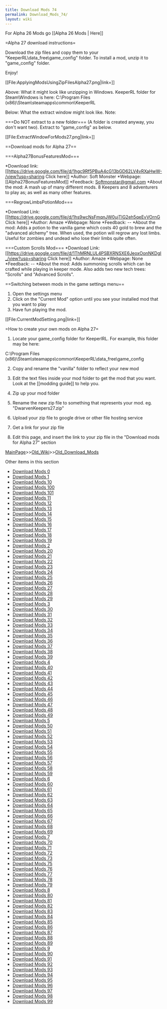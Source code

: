 ```yaml
---
title: Download Mods 74
permalink: Download_Mods_74/
layout: wiki
---
```

For Alpha 26 Mods go [[Alpha 26 Mods | Here]]

=Alpha 27 download instructions=

Download the zip files and copy them to your &quot;KeeperRL\data_free\game_config&quot; folder. To install a mod, unzip it to &quot;game_config&quot; folder.

Enjoy!

[[File:ApplyingModsUsingZipFilesAlpha27.png|link=]]

Above: What it might look like unzipping in Windows.
 KeeperRL folder for Steam\Windows is here: C:\Program Files (x86)\Steam\steamapps\common\KeeperRL

Below: What the extract window might look like. Note:

===Do NOT extract to a new folder===
(A folder is created anyway, you don't want two). Extract to &quot;game_config&quot; as below.

[[File:ExtractWindowForMods27.png|link=]]

==Download mods for Alpha 27==

===Alpha27BonusFeaturesMod===

*Download link: [[https://drive.google.com/file/d/1hgc9Rf5PBuA4cG13bGD62LV4vRXaHwW-/view?usp=sharing Click here]]
*Author: Soft Monster
*Webpage: [[Alpha27BonusFeaturesMod]] 
*Feedback: Softmonstar@gmail.com
*About the mod: A mash up of many different mods. 8 Keepers and 8 adventurers to play as; as well as many other features.

===RegrowLimbsPotionMod===

*Download Link: [[https://drive.google.com/file/d/1hs9wcNsFmqnJW0ujTIG2eh5qeEvVOrnG Click here]]
*Author: Amaze
*Webpage: None
*Feedback: --
*About the mod: Adds a potion to the vanilla game which costs 40 gold to brew and the &quot;advanced alchemy&quot; tree. When used, the potion will regrow any lost limbs. Useful for zombies and undead who lose their limbs quite often.

===Custom Scrolls Mod===
*Download Link: [[https://drive.google.com/file/d/1ThMRNLUL4PSBXRNSXE6JeoxOonNKDgI_/view?usp=sharing Click here]]
*Author: Amaze
*Webpage: None
*Feedback: --
*About the mod: Adds summoning scrolls which can be crafted while playing in keeper mode. Also adds two new tech trees: &quot;Scrolls&quot; and &quot;Advanced Scrolls&quot;.

==Switching between mods in the game settings menu==
1) Open the settings menu
2) Click on the &quot;Current Mod&quot; option until you see your installed mod that you want to play
3) Have fun playing the mod.

[[File:CurrentModSetting.png|link=]]

=How to create your own mods on Alpha 27=
1) Locate your game_config folder for KeeperlRL. For example, this folder may be here:

C:\Program Files (x86)\Steam\steamapps\common\KeeperRL\data_free\game_config

2) Copy and rename the &quot;vanilla&quot; folder to reflect your new mod

2) Edit the text files inside your mod folder to get the mod that you want. Look at the [[modding guide]] to help you.

3) Zip up your mod folder

4) Rename the new zip file to something that represents your mod. eg. &quot;DwarvenKeepers27.zip&quot;

5) Upload your zip file to google drive or other file hosting service

6) Get a link for your zip file

7) Edit this page, and insert the link to your zip file in the &quot;Download mods for Alpha 27&quot; section

[MainPage](/keeperrl_wiki/ "wikilink")>>[Old_Wiki](/keeperrl_wiki/Old_Wiki "wikilink")>>[Old_Download_Mods](/keeperrl_wiki/Old_Download_Mods "wikilink")

Other items in this section
-    [Download Mods 0](/keeperrl_wiki/Download_Mods_0 "wikilink")
-    [Download Mods 1](/keeperrl_wiki/Download_Mods_1 "wikilink")
-    [Download Mods 10](/keeperrl_wiki/Download_Mods_10 "wikilink")
-    [Download Mods 100](/keeperrl_wiki/Download_Mods_100 "wikilink")
-    [Download Mods 101](/keeperrl_wiki/Download_Mods_101 "wikilink")
-    [Download Mods 11](/keeperrl_wiki/Download_Mods_11 "wikilink")
-    [Download Mods 12](/keeperrl_wiki/Download_Mods_12 "wikilink")
-    [Download Mods 13](/keeperrl_wiki/Download_Mods_13 "wikilink")
-    [Download Mods 14](/keeperrl_wiki/Download_Mods_14 "wikilink")
-    [Download Mods 15](/keeperrl_wiki/Download_Mods_15 "wikilink")
-    [Download Mods 16](/keeperrl_wiki/Download_Mods_16 "wikilink")
-    [Download Mods 17](/keeperrl_wiki/Download_Mods_17 "wikilink")
-    [Download Mods 18](/keeperrl_wiki/Download_Mods_18 "wikilink")
-    [Download Mods 19](/keeperrl_wiki/Download_Mods_19 "wikilink")
-    [Download Mods 2](/keeperrl_wiki/Download_Mods_2 "wikilink")
-    [Download Mods 20](/keeperrl_wiki/Download_Mods_20 "wikilink")
-    [Download Mods 21](/keeperrl_wiki/Download_Mods_21 "wikilink")
-    [Download Mods 22](/keeperrl_wiki/Download_Mods_22 "wikilink")
-    [Download Mods 23](/keeperrl_wiki/Download_Mods_23 "wikilink")
-    [Download Mods 24](/keeperrl_wiki/Download_Mods_24 "wikilink")
-    [Download Mods 25](/keeperrl_wiki/Download_Mods_25 "wikilink")
-    [Download Mods 26](/keeperrl_wiki/Download_Mods_26 "wikilink")
-    [Download Mods 27](/keeperrl_wiki/Download_Mods_27 "wikilink")
-    [Download Mods 28](/keeperrl_wiki/Download_Mods_28 "wikilink")
-    [Download Mods 29](/keeperrl_wiki/Download_Mods_29 "wikilink")
-    [Download Mods 3](/keeperrl_wiki/Download_Mods_3 "wikilink")
-    [Download Mods 30](/keeperrl_wiki/Download_Mods_30 "wikilink")
-    [Download Mods 31](/keeperrl_wiki/Download_Mods_31 "wikilink")
-    [Download Mods 32](/keeperrl_wiki/Download_Mods_32 "wikilink")
-    [Download Mods 33](/keeperrl_wiki/Download_Mods_33 "wikilink")
-    [Download Mods 34](/keeperrl_wiki/Download_Mods_34 "wikilink")
-    [Download Mods 35](/keeperrl_wiki/Download_Mods_35 "wikilink")
-    [Download Mods 36](/keeperrl_wiki/Download_Mods_36 "wikilink")
-    [Download Mods 37](/keeperrl_wiki/Download_Mods_37 "wikilink")
-    [Download Mods 38](/keeperrl_wiki/Download_Mods_38 "wikilink")
-    [Download Mods 39](/keeperrl_wiki/Download_Mods_39 "wikilink")
-    [Download Mods 4](/keeperrl_wiki/Download_Mods_4 "wikilink")
-    [Download Mods 40](/keeperrl_wiki/Download_Mods_40 "wikilink")
-    [Download Mods 41](/keeperrl_wiki/Download_Mods_41 "wikilink")
-    [Download Mods 42](/keeperrl_wiki/Download_Mods_42 "wikilink")
-    [Download Mods 43](/keeperrl_wiki/Download_Mods_43 "wikilink")
-    [Download Mods 44](/keeperrl_wiki/Download_Mods_44 "wikilink")
-    [Download Mods 45](/keeperrl_wiki/Download_Mods_45 "wikilink")
-    [Download Mods 46](/keeperrl_wiki/Download_Mods_46 "wikilink")
-    [Download Mods 47](/keeperrl_wiki/Download_Mods_47 "wikilink")
-    [Download Mods 48](/keeperrl_wiki/Download_Mods_48 "wikilink")
-    [Download Mods 49](/keeperrl_wiki/Download_Mods_49 "wikilink")
-    [Download Mods 5](/keeperrl_wiki/Download_Mods_5 "wikilink")
-    [Download Mods 50](/keeperrl_wiki/Download_Mods_50 "wikilink")
-    [Download Mods 51](/keeperrl_wiki/Download_Mods_51 "wikilink")
-    [Download Mods 52](/keeperrl_wiki/Download_Mods_52 "wikilink")
-    [Download Mods 53](/keeperrl_wiki/Download_Mods_53 "wikilink")
-    [Download Mods 54](/keeperrl_wiki/Download_Mods_54 "wikilink")
-    [Download Mods 55](/keeperrl_wiki/Download_Mods_55 "wikilink")
-    [Download Mods 56](/keeperrl_wiki/Download_Mods_56 "wikilink")
-    [Download Mods 57](/keeperrl_wiki/Download_Mods_57 "wikilink")
-    [Download Mods 58](/keeperrl_wiki/Download_Mods_58 "wikilink")
-    [Download Mods 59](/keeperrl_wiki/Download_Mods_59 "wikilink")
-    [Download Mods 6](/keeperrl_wiki/Download_Mods_6 "wikilink")
-    [Download Mods 60](/keeperrl_wiki/Download_Mods_60 "wikilink")
-    [Download Mods 61](/keeperrl_wiki/Download_Mods_61 "wikilink")
-    [Download Mods 62](/keeperrl_wiki/Download_Mods_62 "wikilink")
-    [Download Mods 63](/keeperrl_wiki/Download_Mods_63 "wikilink")
-    [Download Mods 64](/keeperrl_wiki/Download_Mods_64 "wikilink")
-    [Download Mods 65](/keeperrl_wiki/Download_Mods_65 "wikilink")
-    [Download Mods 66](/keeperrl_wiki/Download_Mods_66 "wikilink")
-    [Download Mods 67](/keeperrl_wiki/Download_Mods_67 "wikilink")
-    [Download Mods 68](/keeperrl_wiki/Download_Mods_68 "wikilink")
-    [Download Mods 69](/keeperrl_wiki/Download_Mods_69 "wikilink")
-    [Download Mods 7](/keeperrl_wiki/Download_Mods_7 "wikilink")
-    [Download Mods 70](/keeperrl_wiki/Download_Mods_70 "wikilink")
-    [Download Mods 71](/keeperrl_wiki/Download_Mods_71 "wikilink")
-    [Download Mods 72](/keeperrl_wiki/Download_Mods_72 "wikilink")
-    [Download Mods 73](/keeperrl_wiki/Download_Mods_73 "wikilink")
-    [Download Mods 75](/keeperrl_wiki/Download_Mods_75 "wikilink")
-    [Download Mods 76](/keeperrl_wiki/Download_Mods_76 "wikilink")
-    [Download Mods 77](/keeperrl_wiki/Download_Mods_77 "wikilink")
-    [Download Mods 78](/keeperrl_wiki/Download_Mods_78 "wikilink")
-    [Download Mods 79](/keeperrl_wiki/Download_Mods_79 "wikilink")
-    [Download Mods 8](/keeperrl_wiki/Download_Mods_8 "wikilink")
-    [Download Mods 80](/keeperrl_wiki/Download_Mods_80 "wikilink")
-    [Download Mods 81](/keeperrl_wiki/Download_Mods_81 "wikilink")
-    [Download Mods 82](/keeperrl_wiki/Download_Mods_82 "wikilink")
-    [Download Mods 83](/keeperrl_wiki/Download_Mods_83 "wikilink")
-    [Download Mods 84](/keeperrl_wiki/Download_Mods_84 "wikilink")
-    [Download Mods 85](/keeperrl_wiki/Download_Mods_85 "wikilink")
-    [Download Mods 86](/keeperrl_wiki/Download_Mods_86 "wikilink")
-    [Download Mods 87](/keeperrl_wiki/Download_Mods_87 "wikilink")
-    [Download Mods 88](/keeperrl_wiki/Download_Mods_88 "wikilink")
-    [Download Mods 89](/keeperrl_wiki/Download_Mods_89 "wikilink")
-    [Download Mods 9](/keeperrl_wiki/Download_Mods_9 "wikilink")
-    [Download Mods 90](/keeperrl_wiki/Download_Mods_90 "wikilink")
-    [Download Mods 91](/keeperrl_wiki/Download_Mods_91 "wikilink")
-    [Download Mods 92](/keeperrl_wiki/Download_Mods_92 "wikilink")
-    [Download Mods 93](/keeperrl_wiki/Download_Mods_93 "wikilink")
-    [Download Mods 94](/keeperrl_wiki/Download_Mods_94 "wikilink")
-    [Download Mods 95](/keeperrl_wiki/Download_Mods_95 "wikilink")
-    [Download Mods 96](/keeperrl_wiki/Download_Mods_96 "wikilink")
-    [Download Mods 97](/keeperrl_wiki/Download_Mods_97 "wikilink")
-    [Download Mods 98](/keeperrl_wiki/Download_Mods_98 "wikilink")
-    [Download Mods 99](/keeperrl_wiki/Download_Mods_99 "wikilink")
